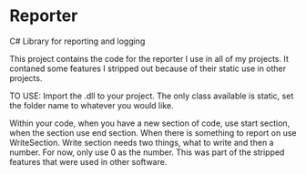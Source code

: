 # Reporter
C# Library for reporting and logging

This project contains the code for the reporter I use in all of my projects. It contaned some features I stripped out because 
of their static use in other projects.

TO USE:
Import the .dll to your project. The only class available is static, set the folder name to whatever you would like. 

Within your code, when you have a new section of code, use start section, when the section use end section. When there is 
something to report on use WriteSection. Write section needs two things, what to write and then a number. For now, only use 0 as the number.
This was part of the stripped features that were used in other software.
